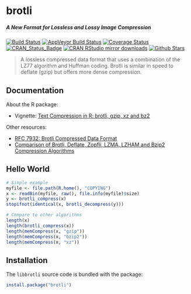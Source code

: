 # brotli

##### *A New Format for Lossless and Lossy Image Compression*

[![Build Status](https://travis-ci.org/jeroenooms/brotli.svg?branch=master)](https://travis-ci.org/jeroenooms/brotli)
[![AppVeyor Build Status](https://ci.appveyor.com/api/projects/status/github/jeroenooms/brotli?branch=master&svg=true)](https://ci.appveyor.com/project/jeroenooms/brotli)
[![Coverage Status](https://codecov.io/github/jeroenooms/brotli/coverage.svg?branch=master)](https://codecov.io/github/jeroenooms/brotli?branch=master)
[![CRAN_Status_Badge](http://www.r-pkg.org/badges/version/brotli)](http://cran.r-project.org/package=brotli)
[![CRAN RStudio mirror downloads](http://cranlogs.r-pkg.org/badges/brotli)](https://cran.r-project.org/package=brotli)
[![Github Stars](https://img.shields.io/github/stars/jeroenooms/brotli.svg?style=social&label=Github)](https://github.com/jeroenooms/brotli)

> A lossless compressed data format that uses a combination of the
  LZ77 algorithm and Huffman coding. Brotli is similar in speed to deflate (gzip)
  but offers more dense compression.

## Documentation

About the R package:

 - Vignette: [Text Compression in R: brotli, gzip, xz and bz2](https://cran.r-project.org/web/packages/brotli/vignettes/benchmarks.html)

Other resources:

 - [RFC 7932: Brotli Compressed Data Format](https://tools.ietf.org/html/rfc7932)
 - [Comparison of Brotli, Deflate, Zopfli, LZMA, LZHAM and Bzip2 Compression Algorithms](https://cran.r-project.org/web/packages/brotli/vignettes/brotli-2015-09-22.pdf)

## Hello World

```r
# Simple example
myfile <- file.path(R.home(), "COPYING")
x <- readBin(myfile, raw(), file.info(myfile)$size)
y <- brotli_compress(x)
stopifnot(identical(x, brotli_decompress(y)))

# Compare to other algorithms
length(x)
length(brotli_compress(x))
length(memCompress(x, "gzip"))
length(memCompress(x, "bzip2"))
length(memCompress(x, "xz"))

```

## Installation

The `libbrotli` source code is bundled with the package:

```r
install.package("brotli")
```